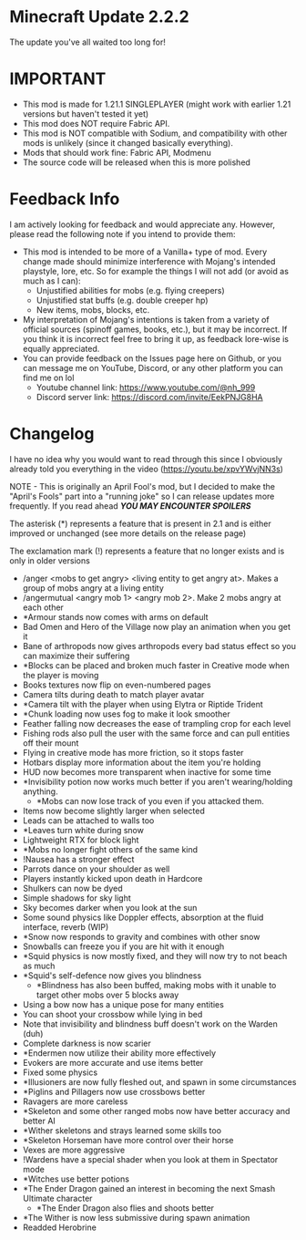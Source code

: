 # Minecraft Update 2.2.2
The update you've all waited too long for!

IMPORTANT
==========
- This mod is made for 1.21.1 SINGLEPLAYER (might work with earlier 1.21 versions but haven't tested it yet)
- This mod does NOT require Fabric API.
- This mod is NOT compatible with Sodium, and compatibility with other mods is unlikely (since it changed basically everything).
- Mods that should work fine: Fabric API, Modmenu
- The source code will be released when this is more polished

Feedback Info
==========
I am actively looking for feedback and would appreciate any. However, please read the following note if you intend to provide them:
- This mod is intended to be more of a Vanilla+ type of mod. Every change made should minimize interference with Mojang's intended playstyle, lore, etc. So for example the things I will not add (or avoid as much as I can):
  - Unjustified abilities for mobs (e.g. flying creepers)
  - Unjustified stat buffs (e.g. double creeper hp)
  - New items, mobs, blocks, etc.
- My interpretation of Mojang's intentions is taken from a variety of official sources (spinoff games, books, etc.), but it may be incorrect. If you think it is incorrect feel free to bring it up, as feedback lore-wise is equally appreciated.
- You can provide feedback on the Issues page here on Github, or you can message me on YouTube, Discord, or any other platform you can find me on lol
  - Youtube channel link: https://www.youtube.com/@nh_999
  - Discord server link: https://discord.com/invite/EekPNJG8HA

Changelog
========
I have no idea why you would want to read through this since I obviously already told you everything in the video
(https://youtu.be/xpvYWvjNN3s)

NOTE - This is originally an April Fool's mod, but I decided to make the "April's Fools" part into a "running joke" so I can release updates more frequently. If you read ahead ***YOU MAY ENCOUNTER SPOILERS***

The asterisk (*) represents a feature that is present in 2.1 and is either improved or unchanged (see more details on the release page)

The exclamation mark (!) represents a feature that no longer exists and is only in older versions

- /anger \<mobs to get angry> \<living entity to get angry at>. Makes a group of mobs angry at a living entity
- /angermutual <angry mob 1> <angry mob 2>. Make 2 mobs angry at each other
- *Armour stands now comes with arms on default
- Bad Omen and Hero of the Village now play an animation when you get it
- Bane of arthropods now gives arthropods every bad status effect so you can maximize their suffering
- *Blocks can be placed and broken much faster in Creative mode when the player is moving
- Books textures now flip on even-numbered pages
- Camera tilts during death to match player avatar
- *Camera tilt with the player when using Elytra or Riptide Trident
- *Chunk loading now uses fog to make it look smoother
- Feather falling now decreases the ease of trampling crop for each level
- Fishing rods also pull the user with the same force and can pull entities off their mount
- Flying in creative mode has more friction, so it stops faster
- Hotbars display more information about the item you're holding
- HUD now becomes more transparent when inactive for some time
- *Invisibility potion now works much better if you aren't wearing/holding anything.
    - *Mobs can now lose track of you even if you attacked them.
- Items now become slightly larger when selected
- Leads can be attached to walls too
- *Leaves turn white during snow
- Lightweight RTX for block light
- *Mobs no longer fight others of the same kind
- !Nausea has a stronger effect
- Parrots dance on your shoulder as well
- Players instantly kicked upon death in Hardcore
- Shulkers can now be dyed
- Simple shadows for sky light
- Sky becomes darker when you look at the sun
- Some sound physics like Doppler effects, absorption at the fluid interface, reverb (WIP)
- *Snow now responds to gravity and combines with other snow
- Snowballs can freeze you if you are hit with it enough
- *Squid physics is now mostly fixed, and they will now try to not beach as much
- *Squid's self-defence now gives you blindness
    - *Blindness has also been buffed, making mobs with it unable to target other mobs over 5 blocks away
- Using a bow now has a unique pose for many entities
- You can shoot your crossbow while lying in bed
- Note that invisibility and blindness buff doesn't work on the Warden (duh)
- Complete darkness is now scarier
- *Endermen now utilize their ability more effectively
- Evokers are more accurate and use items better
- Fixed some physics
- *Illusioners are now fully fleshed out, and spawn in some circumstances
- *Piglins and Pillagers now use crossbows better
- Ravagers are more careless
- *Skeleton and some other ranged mobs now have better accuracy and better AI
- *Wither skeletons and strays learned some skills too
- *Skeleton Horseman have more control over their horse
- Vexes are more aggressive
- !Wardens have a special shader when you look at them in Spectator mode
- *Witches use better potions
- *The Ender Dragon gained an interest in becoming the next Smash Ultimate character
    - *The Ender Dragon also flies and shoots better
- *The Wither is now less submissive during spawn animation
- Readded Herobrine
